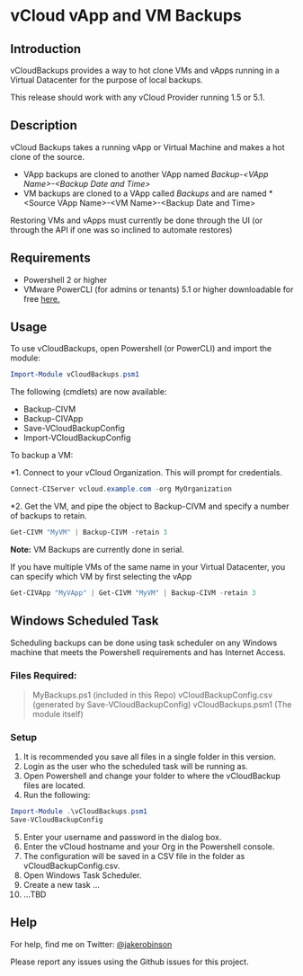 # vCloud vApp and VM Backups

## Introduction

vCloudBackups provides a way to hot clone VMs and vApps running in a Virtual Datacenter for the purpose of local backups. 

This release should work with any vCloud Provider running 1.5 or 5.1.

## Description

vCloud Backups takes a running vApp or Virtual Machine and makes a hot clone of the source.

* VApp backups are cloned to another VApp named *Backup-\<VApp Name\>-\<Backup Date and Time\>*
* VM backups are cloned to a VApp called *Backups* and are named *\<Source VApp Name\>-\<VM Name\>-\<Backup Date and Time\>

Restoring VMs and vApps must currently be done through the UI (or through the API if one was so inclined to automate restores)

## Requirements

* Powershell 2 or higher
* VMware PowerCLI (for admins or tenants) 5.1 or higher downloadable for free [here.](http://vmware.com/go/powercli)

## Usage

To use vCloudBackups, open Powershell (or PowerCLI) and import the module:

```Powershell
Import-Module vCloudBackups.psm1
```

The following (cmdlets) are now available:

* Backup-CIVM
* Backup-CIVApp
* Save-VCloudBackupConfig
* Import-VCloudBackupConfig

To backup a VM:

*1. Connect to your vCloud Organization. This will prompt for credentials.

```Powershell
Connect-CIServer vcloud.example.com -org MyOrganization
```

*2. Get the VM, and pipe the object to Backup-CIVM and specify a number of backups to retain.

```Powershell
Get-CIVM "MyVM" | Backup-CIVM -retain 3
```
**Note:** VM Backups are currently done in serial.

If you have multiple VMs of the same name in your Virtual Datacenter, you can specify which VM by first selecting the vApp

```Powershell
Get-CIVApp "MyVApp" | Get-CIVM "MyVM" | Backup-CIVM -retain 3
```

## Windows Scheduled Task

Scheduling backups can be done using task scheduler on any Windows machine that meets the Powershell requirements and has Internet Access.

### Files Required:

> MyBackups.ps1 (included in this Repo)
> vCloudBackupConfig.csv (generated by Save-VCloudBackupConfig)
> vCloudBackups.psm1 (The module itself)

### Setup

1. It is recommended you save all files in a single folder in this version.
2. Login as the user who the scheduled task will be running as.
3. Open Powershell and change your folder to where the vCloudBackup files are located.
4. Run the following:

```Powershell
Import-Module .\vCloudBackups.psm1
Save-VCloudBackupConfig
```

5. Enter your username and password in the dialog box.
6. Enter the vCloud hostname and your Org in the Powershell console.
7. The configuration will be saved in a CSV file in the folder as vCloudBackupConfig.csv.
8. Open Windows Task Scheduler.
9. Create a new task ...
10. ...TBD



## Help

For help, find me on Twitter: [@jakerobinson](http://twitter.com/jakerobinson)

Please report any issues using the Github issues for this project.



